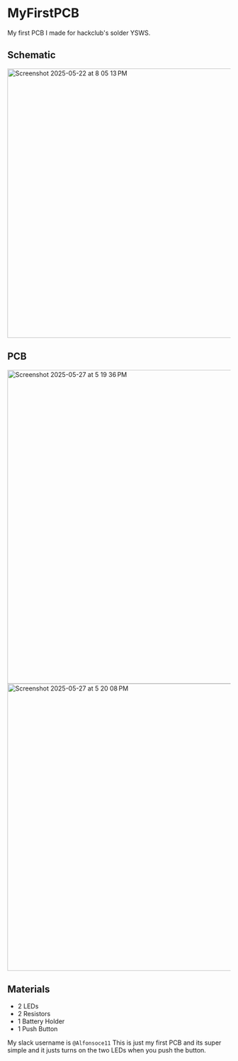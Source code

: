 # MyFirstPCB
My first PCB I made for hackclub's solder YSWS.

## Schematic
<img width="606" alt="Screenshot 2025-05-22 at 8 05 13 PM" src="https://github.com/user-attachments/assets/3187e2a9-ab2c-4cfc-a8ac-cddf0680c5b4" />

## PCB
<img width="706" alt="Screenshot 2025-05-27 at 5 19 36 PM" src="https://github.com/user-attachments/assets/049272fd-6ba4-4527-b505-838c2635f8ee" />

<img width="646" alt="Screenshot 2025-05-27 at 5 20 08 PM" src="https://github.com/user-attachments/assets/6b16dc17-c281-41a8-91fd-960773a9c956" />

## Materials
* 2 LEDs
* 2 Resistors
* 1 Battery Holder
* 1 Push Button

My slack username is `@Alfonsoce11`
This is just my first PCB and its super simple and it justs turns on the two LEDs when you push the button.
